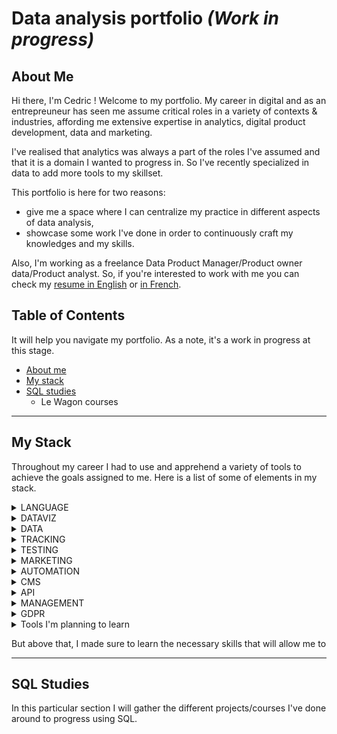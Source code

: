 # Data analysis portfolio *(Work in progress)*

## About Me ##

Hi there, I'm Cedric ! Welcome to my portfolio. My career in digital and as an entrepreuneur has seen me assume critical roles in a variety of contexts & industries, affording me extensive expertise in analytics, digital product development, data and marketing. 

I've realised that analytics was always a part of the roles I've assumed and that it is a domain I wanted to progress in. So I've recently specialized in data to add more tools to my skillset. 

This portfolio is here for two reasons: 
- give me a space where I can centralize my practice in different aspects of data analysis,
- showcase some work I've done in order to continuously craft my knowledges and my skills.

Also, I'm working as a freelance Data Product Manager/Product owner data/Product analyst. So, if you're interested to work with me you can check my [resume in English](https://github.com/Cedric-Delanchy/data-analysis-portfolio/blob/main/Resume_Cedric-Delanchy_EN.pdf) or [in French](https://github.com/Cedric-Delanchy/data-analysis-portfolio/blob/main/CV-Cedric_Delanchy.pdf).

## Table of Contents ##

It will help you navigate my portfolio. As a note, it's a work in progress at this stage. 

- [About me](#about-me)
- [My stack](#my-stack)
- [SQL studies](#sql-studies)
  - Le Wagon courses 

---

## My Stack ##

Throughout my career I had to use and apprehend a variety of tools to achieve the goals assigned to me. Here is a list of some of elements in my stack.

<details>
  <summary> LANGUAGE </summary>

- SQL (advanced)
- Python (beginner)
- Python (ML) (beginner)
</details>

<details>
   <summary> DATAVIZ </summary>

- Metabase (advanced)
- Power BI (advanced)
- Looker (advanced)
</details>

<details>
   <summary> DATA </summary>

- DBT
- Fivetran
- Census (beginner)
- Bigquery
- MongoDB
</details>

<details>
   <summary> TRACKING </summary>

- GTM (intermediate)
- Segment (advanced)
- Mixpanel
- June.so
- GA4
</details>

<details>
   <summary> TESTING </summary>

- Hotjar
</details>

<details>
   <summary> MARKETING </summary>

- Mailjet
- Canva
- Customer.io
- Klaviyo
- Taguchi
- Canny.io
</details>

<details>
  <summary>AUTOMATION</summary>
- Make
- Zapier
</details>

<details>
   <summary> CMS </summary>

- Shopify
- Prismic
- Strapi
- Jahia
</details>

<details>
   <summary> API </summary>

</details>

<details>
   <summary> MANAGEMENT </summary>

- Clickup
- Notion
- Redmine
- Trello
</details>

<details>
  <summary> GDPR </summary>
<br>
- Cookiebot
</details>

<details>
   <summary> Tools I'm planning to learn </summary>

- Retool
- Addingwell
- Rudderstack
- SQLMesh
- N8N
</details>

But above that, I made sure to learn the necessary skills that will allow me to 

---

## SQL Studies ##

In this particular section I will gather the different projects/courses I've done around to progress using SQL. 
